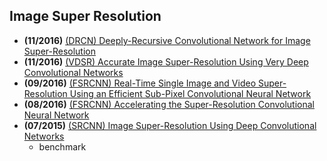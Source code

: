 

## Image Super Resolution
- **(11/2016)** [(DRCN) Deeply-Recursive Convolutional Network for Image Super-Resolution](https://arxiv.org/pdf/1511.04491.pdf)
- **(11/2016)** [(VDSR) Accurate Image Super-Resolution Using Very Deep Convolutional Networks](https://arxiv.org/pdf/1511.04587.pdf)
- **(09/2016)** [(FSRCNN) Real-Time Single Image and Video Super-Resolution Using an Efficient Sub-Pixel Convolutional Neural Network](https://arxiv.org/pdf/1609.05158.pdf)
- **(08/2016)** [(FSRCNN) Accelerating the Super-Resolution Convolutional Neural Network](https://arxiv.org/pdf/1608.00367.pdf)
- **(07/2015)** [(SRCNN) Image Super-Resolution Using Deep Convolutional Networks](https://arxiv.org/pdf/1501.00092.pdf)
  - benchmark
